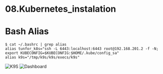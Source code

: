 # 08.Kubernetes_instalation

# Bash Alias
```
$ cat ~/.bashrc | grep alias
alias tunfor_k8s="ssh -L 6443:localhost:6443 root@192.168.201.2 -f -N; export KUBECONFIG=$KUBECONFIG:$HOME/.kube/config_sa"
alias k9s="/tmp/k9s/k9s/execs/k9s"

```
![K9S](https://github.com/AlexandrAndreenko/sa.it-academy.by/blob/m-sa2-14-20/Alexandr_Andreenko/08.Kubernetes_installation/K9S.png)
![Dashboard](https://github.com/AlexandrAndreenko/sa.it-academy.by/blob/m-sa2-14-20/Alexandr_Andreenko/08.Kubernetes_installation/K8S.png)

